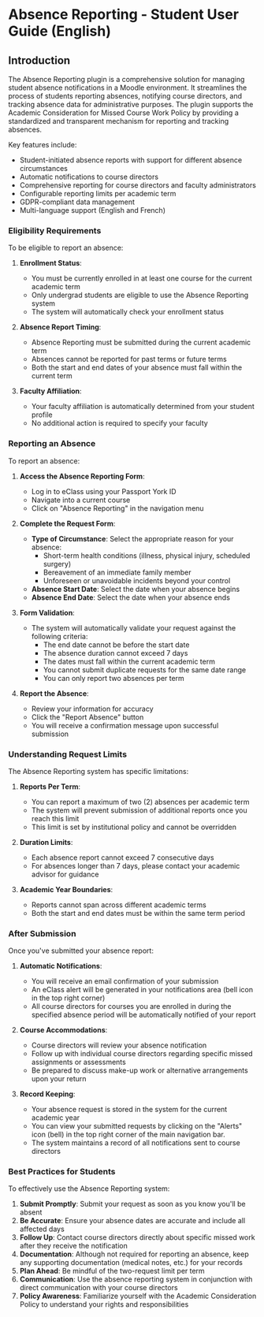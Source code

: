 Absence Reporting - Student User Guide (English)
=================================================
## Introduction

The Absence Reporting plugin is a comprehensive solution for managing student absence notifications in a Moodle environment. It streamlines the process of students reporting absences, notifying course directors, and tracking absence data for administrative purposes. The plugin supports the Academic Consideration for Missed Course Work Policy by providing a standardized and transparent mechanism for reporting and tracking absences.

Key features include:
- Student-initiated absence reports with support for different absence circumstances
- Automatic notifications to course directors
- Comprehensive reporting for course directors and faculty administrators
- Configurable reporting limits per academic term
- GDPR-compliant data management
- Multi-language support (English and French)

### Eligibility Requirements

To be eligible to report an absence:

1. **Enrollment Status**:
    - You must be currently enrolled in at least one course for the current academic term
    - Only undergrad students are eligible to use the Absence Reporting system
    - The system will automatically check your enrollment status

2. **Absence Report Timing**:
    - Absence Reporting must be submitted during the current academic term
    - Absences cannot be reported for past terms or future terms
    - Both the start and end dates of your absence must fall within the current term

3. **Faculty Affiliation**:
    - Your faculty affiliation is automatically determined from your student profile
    - No additional action is required to specify your faculty

### Reporting an Absence

To report an absence:

1. **Access the Absence Reporting Form**:
    - Log in to eClass using your Passport York ID
    - Navigate into a current course
    - Click on "Absence Reporting" in the navigation menu

2. **Complete the Request Form**:
    - **Type of Circumstance**: Select the appropriate reason for your absence:
        - Short-term health conditions (illness, physical injury, scheduled surgery)
        - Bereavement of an immediate family member
        - Unforeseen or unavoidable incidents beyond your control
    - **Absence Start Date**: Select the date when your absence begins
    - **Absence End Date**: Select the date when your absence ends

3. **Form Validation**:
    - The system will automatically validate your request against the following criteria:
        - The end date cannot be before the start date
        - The absence duration cannot exceed 7 days
        - The dates must fall within the current academic term
        - You cannot submit duplicate requests for the same date range
        - You can only report two absences per term

4. **Report the Absence**:
    - Review your information for accuracy
    - Click the "Report Absence" button
    - You will receive a confirmation message upon successful submission

### Understanding Request Limits

The Absence Reporting system has specific limitations:

1. **Reports Per Term**:
    - You can report a maximum of two (2) absences per academic term
    - The system will prevent submission of additional reports once you reach this limit
    - This limit is set by institutional policy and cannot be overridden

2. **Duration Limits**:
    - Each absence report cannot exceed 7 consecutive days
    - For absences longer than 7 days, please contact your academic advisor for guidance

3. **Academic Year Boundaries**:
    - Reports cannot span across different academic terms
    - Both the start and end dates must be within the same term period

### After Submission

Once you've submitted your absence report:

1. **Automatic Notifications**:
    - You will receive an email confirmation of your submission
    - An eClass alert will be generated in your notifications area (bell icon in the top right corner)
    - All course directors for courses you are enrolled in during the specified absence period will be automatically notified of your report

2. **Course Accommodations**:
    - Course directors will review your absence notification
    - Follow up with individual course directors regarding specific missed assignments or assessments
    - Be prepared to discuss make-up work or alternative arrangements upon your return

3. **Record Keeping**:
    - Your absence request is stored in the system for the current academic year
    - You can view your submitted requests by clicking on the "Alerts" icon (bell) in the top right corner of the main navigation bar.
    - The system maintains a record of all notifications sent to course directors

### Best Practices for Students

To effectively use the Absence Reporting system:

1. **Submit Promptly**: Submit your request as soon as you know you'll be absent
2. **Be Accurate**: Ensure your absence dates are accurate and include all affected days
3. **Follow Up**: Contact course directors directly about specific missed work after they receive the notification
4. **Documentation**: Although not required for reporting an absence, keep any supporting documentation (medical notes, etc.) for your records
5. **Plan Ahead**: Be mindful of the two-request limit per term
6. **Communication**: Use the absence reporting system in conjunction with direct communication with your course directors
7. **Policy Awareness**: Familiarize yourself with the Academic Consideration Policy to understand your rights and responsibilities
